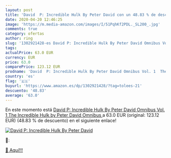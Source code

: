 ```yaml
---
layout: post
title: 'David  P: Incredible Hulk By Peter David con un 48.83 % de descuento'
date: 2020-04-20 12:46:25
image: 'https://m.media-amazon.com/images/I/51PqhKf2PDL._SL200_.jpg'
comments: true
category: ofertas
author: ring
slug: '1302921428-es David P: Incredible Hulk By Peter David Omnibus Vol. 1 The...'
tags: 
actualPrice: 63.0 EUR
currency: EUR
price: 63.0
comparePrice: 123.12 EUR
prodname: 'David  P: Incredible Hulk By Peter David Omnibus Vol. 1  The Incredible Hulk by Peter David Omnibus '
country: 'es'
flag: '🇪🇸'
buyurl: 'https://www.amazon.es/dp/1302921428/?tag=tolees-21'
descuento: '48.83'
average: '63.0'
---
```


En este momento está [David  P: Incredible Hulk By Peter David Omnibus Vol. 1  The Incredible Hulk by Peter David Omnibus ](https://www.amazon.es/dp/1302921428/?tag=tolees-21) a 63.0 EUR (original: 123.12 EUR) (48.83 %  de descuento) en el siguiente enlace!

[![David  P: Incredible Hulk By Peter David](https://m.media-amazon.com/images/I/51PqhKf2PDL._SL200_.jpg)](https://www.amazon.es/dp/1302921428/?tag=tolees-21)

🔎:


[🛒 Aquí!!!](https://www.amazon.es/dp/1302921428/?tag=tolees-21)
